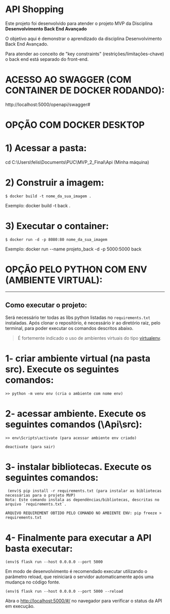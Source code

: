 # API Shopping

Este projeto foi desenvolvido para atender o projeto MVP da Disciplina **Desenvolvimento Back End Avançado** 

O objetivo aqui é demonstrar o aprendizado da disciplina Desenvolvimento Back End Avançado.

Para atender ao conceito de "key constraints" (restrições/limitações-chave) o back end está separado do front-end.


# ACESSO AO SWAGGER (COM CONTAINER DE DOCKER RODANDO):

http://localhost:5000/openapi/swagger#

# OPÇÃO COM DOCKER DESKTOP

# 1) Acessar a pasta:
cd C:\Users\felis\Documents\PUC\MVP_2_Final\Api   (Minha máquina)

# 2) Construir a imagem:

```
$ docker build -t nome_da_sua_imagem .
```
Exemplo: docker build -t back .

# 3) Executar o container:

```
$ docker run -d -p 8080:80 nome_da_sua_imagem
```

Exemplo: docker run --name projeto_back -d -p 5000:5000 back


# OPÇÃO PELO PYTHON COM ENV (AMBIENTE VIRTUAL):
---
## Como executar o projeto:

Será necessário ter todas as libs python listadas no `requirements.txt` instaladas.
Após clonar o repositório, é necessário ir ao diretório raiz, pelo terminal, para poder executar os comandos descritos abaixo.

> É fortemente indicado o uso de ambientes virtuais do tipo [virtualenv](https://virtualenv.pypa.io/en/latest/installation.html).

# 1- criar ambiente virtual (na pasta src). Execute os seguintes comandos:
```
>> python -m venv env (cria o ambiente com nome env)
```

# 2- acessar ambiente. Execute os seguintes comandos (\Api\src):
```
>> env\Scripts\activate (para acessar ambiente env criado)

deactivate (para sair)

```

# 3- instalar bibliotecas. Execute os seguintes comandos:
```
 (env)$ pip install -r requirements.txt (para instalar as bibliotecas necessárias para o projeto MVP) 
Nota: Este comando instala as dependências/bibliotecas, descritas no arquivo `requirements.txt`.

ARQUIVO REQUIREMENT OBTIDO PELO COMANDO NO AMBIENTE ENV: pip freeze > requirements.txt
```

# 4- Finalmente para executar a API  basta executar:
```
(env)$ flask run --host 0.0.0.0 --port 5000
```

Em modo de desenvolvimento é recomendado executar utilizando o parâmetro reload, que reiniciará o servidor
automaticamente após uma mudança no código fonte. 

```
(env)$ flask run --host 0.0.0.0 --port 5000 --reload
```

Abra o [http://localhost:5000/#/](http://localhost:5000/#/) no navegador para verificar o status da API em execução.
